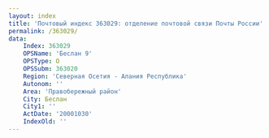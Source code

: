 ```yaml
---
layout: index
title: 'Почтовый индекс 363029: отделение почтовой связи Почты России'
permalink: /363029/
data:
    Index: 363029
    OPSName: 'Беслан 9'
    OPSType: О
    OPSSubm: 363020
    Region: 'Северная Осетия - Алания Республика'
    Autonom: ''
    Area: 'Правобережный район'
    City: Беслан
    City1: ''
    ActDate: '20001030'
    IndexOld: ''
---
```

